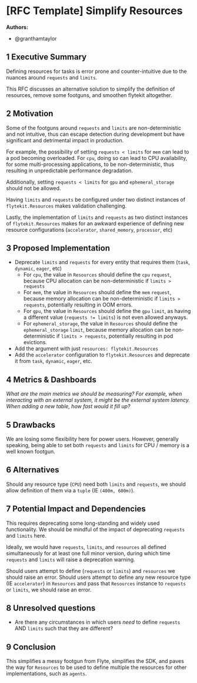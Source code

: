 # [RFC Template] Simplify Resources

**Authors:**

- @granthamtaylor

## 1 Executive Summary

Defining resources for tasks is error prone and counter-intuitive due to the nuances around `requests` and `limits`.

This RFC discusses an alternative solution to simplify the definition of resources, remove some footguns, and smoothen flytekit altogether.

## 2 Motivation

Some of the footguns around `requests` and `limits` are non-deterministic and not intuitive, thus can escape detection during development but have significant and detrimental impact in production.

For example, the possibility of setting `requests < limits` for `mem` can lead to a pod becoming overloaded. For `cpu`, doing so can lead to CPU availability, for some multi-processing applications, to be non-deterministic, thus resulting in unpredictable performance degradation.

Additionally, setting `requests < limits` for `gpu` and `ephemeral_storage` should not be allowed.

Having `limits` and `requests` be configured under two distinct instances of `flytekit.Resources` makes validation challenging.

Lastly, the implementation of `limits` and `requests` as two distinct instances of `flytekit.Resources` makes for an awkward experience of defining new resource configurations (`accelerator`, `shared_memory`, `processor`, etc)

## 3 Proposed Implementation

- Deprecate `limits` and `requests` for every entity that requires them (`task`, `dynamic`, `eager`, etc)
    - For `cpu`, the value in `Resources` should define the `cpu` `request`, because CPU allocation can be non-deterministic if `limits > requests`
    - For `mem`, the value in `Resources` should define the `mem` `request`, because memory allocation can be non-deterministic if `limits > requests`, potentially resulting in OOM errors.
    - For `gpu`, the value in `Resources` should define the `gpu` `limit`, as having a different value (`requests != limits`) is not even allowed anyways.
    - For `ephemeral_storage`, the value in `Resources` should define the `ephemeral_storage` `limit`, because memory allocation can be non-deterministic if `limits > requests`, potentially resulting in pod evictions.
- Add the argument with just `resources: flytekit.Resources`
- Add the `accelerator` configuration to `flytekit.Resources` and deprecate it from `task`, `dynamic`, `eager`, etc.

## 4 Metrics & Dashboards

*What are the main metrics we should be measuring? For example, when interacting with an external system, it might be the external system latency. When adding a new table, how fast would it fill up?*

## 5 Drawbacks

We are losing some flexibility here for power users. However, generally speaking, being able to set both `requests` and `limits` for CPU / memory is a well known footgun.

## 6 Alternatives

Should any resource type (`CPU`) need both `limits` and `requests`, we should allow definition of them via a `tuple` (IE `(400m, 600m)`).

## 7 Potential Impact and Dependencies

This requires deprecating some long-standing and widely used functionality. We should be mindful of the impact of deprecating `requests` and `limits` here.

Ideally, we would have `requests`, `limits`, and `resources` all defined simultaneously for at least one full minor version, during which time `requests` and `limits` will raise a deprecation warning.

Should users attempt to define (`requests` or `limits`) and `resources` we should raise an error. Should users attempt to define any new resource type (IE `accelerator`) in `Resources` and pass that `Resources` instance to `requests` or `limits`, we should raise an error.

## 8 Unresolved questions

- Are there any circumstances in which users _need_ to define `requests` AND `limits` such that they are different?

## 9 Conclusion

This simplifies a messy footgun from Flyte, simplifies the SDK, and paves the way for `Resources` to be used to define multiple the resources for other implementations, such as `agents`.
